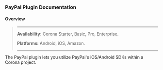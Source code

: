 ### PayPal Plugin Documentation

#### Overview

> * * *
> 
> **Availability:** Corona Starter, Basic, Pro, Enterprise.
> 
> **Platforms:** Android, iOS, Amazon.
> 
> * * *

The PayPal plugin lets you utilize PayPal's iOS/Android SDKs within a Corona project. 